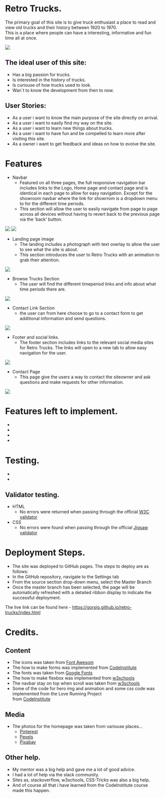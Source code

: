 # Retro Trucks.

The primary goal of this site is to give truck enthusiast a place to read and view old trucks and their history between 1920 to 1970.<br>
This is a place where people can have a interesting, informative and fun time all at once.

![](assets/readme_media/responsive-site.png)

## The ideal user of this site:
  * Has a big passion for trucks.
  * Is interested in the history of trucks.
  * Is curiouse of how trucks used to look.
  * Wan´t to know the development from then to now.

## User Stories:
  * As a user i want to know the main purpose of the site directly on arrival.
  * As a user i want to easily find my way on the site.
  * As a user i want to learn new things about trucks.
  * As a user i want to have fun and be compelled to learn more after visiting this site.
  * As a owner i want to get feedback and ideas on how to evolve the site.

# Features
  * Navbar
    * Featured on all three pages, the full responsive navigation bar includes links to the Logo, Home page and contact page and is identical in each page to allow for easy navigation.
    Except for the showroom navbar where the link for showrrom is a dropdown menu to for the different time periods.
    * This section will allow the user to easily navigate from page to page across all devices without having to revert back to the previous page via the ‘back’ button.

![](assets/readme_media/navbar.png)
![](assets/readme_media/drop_navbar.png)

  * Landing page image
    * The landing includes a photograph with text overlay to allow the user to see what the site is about.
    * This section introduces the user to Retro Trucks with an animation to grab their attention.

![](assets/readme_media/landing_image.png)

  * Browse Trucks Section
    * The user will find the different timeperiod links and info about what time periods there are.

![](assets/readme_media/browse.png)

  * Contact Link Section
    * the user can from here choose to go to a contact form to get additional information and send questions.

![](assets/readme_media/contact.png)

  * Footer and social links.
    * The footer section includes links to the relevant social media sites for Retro Trucks. The links will open to a new tab to allow easy navigation for the user.

![](assets/readme_media/footer.png)

  * Contact Page
    * This page give the users a way to contact the siteowner and ask questions and make requests for other information.

![](assets/readme_media/contact-page.png)

# Features left to implement.
  *
  *
  *
  *

# Testing.
  *
  * 

## Validator testing.
  * HTML
    * No errors were returned when passing through the official [W3C validator](https://validator.w3.org/nu/)
  * CSS
    * No errors were found when passing through the official [Jigsaw validator](https://jigsaw.w3.org/css-validator/)

# Deployment Steps.
  * The site was deployed to GitHub pages. The steps to deploy are as follows:
  * In the GitHub repository, navigate to the Settings tab
  * From the source section drop-down menu, select the Master Branch
  * Once the master branch has been selected, the page will be automatically refreshed with a detailed ribbon 
    display to indicate the successful deployment.

The live link can be found here - https://gorsig.github.io/retro-trucks/index.html

# Credits.
## Content
  * The icons was taken from [Font Awesom](https://www.fontawesome.com)
  * The how to make forms was implemented from [CodeInstitute](https://codeinstitute.net/)
  * The fonts was taken from [Google Fonts](https://fonts.google.com/)
  * The how to make flexbox was implemented from [w3schools](https://www.w3schools.com/)
  * The navbar stay on top when scroll was taken from [w3schools](https://www.w3schools.com/)
  * Some of the code for hero img and animation and some css code was implemented from the Love Running Project  
    from [CodeInstitute](https://codeinstitute.net/)

## Media
  * The photos for the homepage was taken from variouse places...
    * [Pinterest](https://www.pinterest.com)
    * [Pexels](https://www.pexels.com)
    * [Pixabay](https://pixabay.com/)

## Other help.
  * My mentor was a big help and gave me a lot of good advice.
  * I had a lot of help via the slack community.
  * Sites as, stackoverflow, w3schools, CSS-Tricks was also a big help.
  * And of course all that i have learned from the CodeInstitute course made this happen.